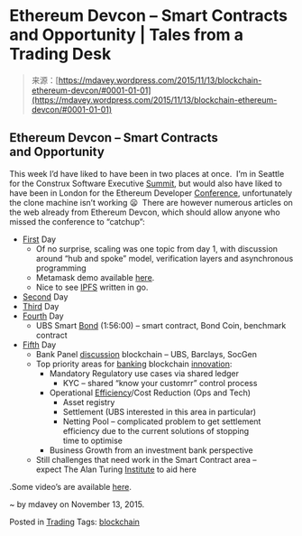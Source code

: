 <!--yml
category: 未分类
date: 2024-05-18 05:38:00
-->

# Ethereum Devcon – Smart Contracts and Opportunity | Tales from a Trading Desk

> 来源：[https://mdavey.wordpress.com/2015/11/13/blockchain-ethereum-devcon/#0001-01-01](https://mdavey.wordpress.com/2015/11/13/blockchain-ethereum-devcon/#0001-01-01)

## Ethereum Devcon – Smart Contracts and Opportunity

This week I’d have liked to have been in two places at once.  I’m in Seattle for the Construx Software Executive [Summit](http://www.construx.com/Thought_Leadership/Events/Software_Executive_Summit/?id=16269), but would also have liked to have been in London for the Ethereum Developer [Conference](https://devcon.ethereum.org/), unfortunately the clone machine isn’t working 😦  There are however numerous articles on the web already from Ethereum Devcon, which should allow anyone who missed the conference to “catchup”:

*   [First](http://cointelegraph.com/news/115611/ethereum-devcon1-expert-view-of-the-first-day) Day
    *   Of no surprise, scaling was one topic from day 1, with discussion around “hub and spoke” model, verification layers and asynchronous programming
    *   Metamask demo available [here](https://metamask.io/).
    *   Nice to see [IPFS](https://ipfs.io/) written in go.
*   [Second](http://cointelegraph.com/news/115636/ethereum-devcon1-expert-view-of-the-second-day) Day
*   [Third](http://cointelegraph.com/news/115636/ethereum-devcon1-expert-view-of-the-third-day) Day
*   [Fourth](http://cointelegraph.com/news/115653/ethereum-devcon1-expert-view-of-the-fourth-day) Day
    *   UBS Smart [Bond](https://www.youtube.com/watch?v=lmsOP1D8zNs) (1:56:00) – smart contract, Bond Coin, benchmark contract
*   [Fifth](http://cointelegraph.com/news/115653/ethereum-devcon1-expert-view-of-the-fifth-day) Day
    *   Bank Panel [discussion](https://www.youtube.com/watch?v=34RfEodTn_w) blockchain – UBS, Barclays, SocGen
    *   Top priority areas for [banking](http://www.ibtimes.co.uk/barclays-wants-help-blockchain-startups-understand-investment-banking-requirements-1520560) blockchain [innovation](http://www.dugcampbell.com/london-blockchain-conference-2015/):
        *   Mandatory Regulatory use cases via shared ledger
            *   KYC – shared “know your customrr” control process
        *   Operational [Efficiency](http://www.ibtimes.co.uk/barclays-wants-help-blockchain-startups-understand-investment-banking-requirements-1520560)/Cost Reduction (Ops and Tech)
            *   Asset registry
            *   Settlement (UBS interested in this area in particular)
            *   Netting Pool – complicated problem to get settlement efficiency due to the current solutions of stopping time to optimise
        *   Business Growth from an investment bank perspective
    *   Still challenges that need work in the Smart Contract area – expect The Alan Turing [Institute](https://turing.ac.uk/) to aid here

.Some video’s are available [here](https://www.youtube.com/channel/UCgeNYB_8VtOcM2s66ZNIIyA).

~ by mdavey on November 13, 2015.

Posted in [Trading](https://mdavey.wordpress.com/category/trading/)
Tags: [blockchain](https://mdavey.wordpress.com/tag/blockchain/)